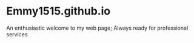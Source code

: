 # Emmy1515.github.io
An enthusiastic welcome to my web page; Always ready for professional services
